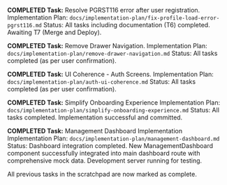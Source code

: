 **COMPLETED Task:** Resolve PGRST116 error after user registration.
Implementation Plan: `docs/implementation-plan/fix-profile-load-error-pgrst116.md`
Status: All tasks including documentation (T6) completed. Awaiting T7 (Merge and Deploy).

**COMPLETED Task:** Remove Drawer Navigation.
Implementation Plan: `docs/implementation-plan/remove-drawer-navigation.md`
Status: All tasks completed (as per user confirmation).

**COMPLETED Task:** UI Coherence - Auth Screens.
Implementation Plan: `docs/implementation-plan/auth-ui-coherence.md`
Status: All tasks completed (as per user confirmation).

**COMPLETED Task:** Simplify Onboarding Experience
Implementation Plan: `docs/implementation-plan/simplify-onboarding-experience.md`
Status: All tasks completed. Implementation successful and committed.

**COMPLETED Task:** Management Dashboard Implementation
Implementation Plan: `docs/implementation-plan/management-dashboard.md`
Status: Dashboard integration completed. New ManagementDashboard component successfully integrated into main dashboard route with comprehensive mock data. Development server running for testing.

All previous tasks in the scratchpad are now marked as complete.
<!-- Add new task references above this line -->
